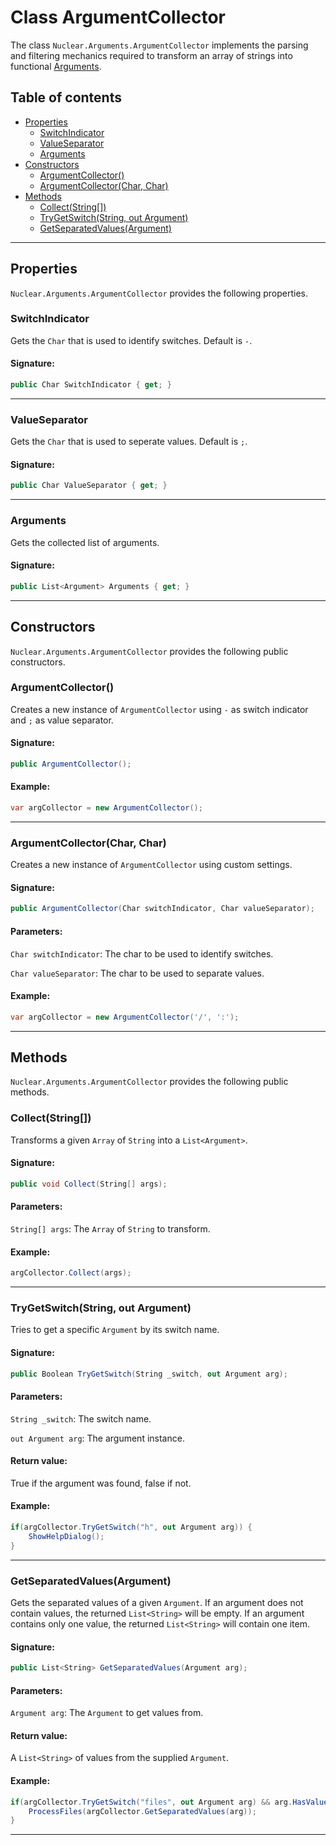 # Class ArgumentCollector

The class `Nuclear.Arguments.ArgumentCollector` implements the parsing and filtering mechanics required to transform an array of strings into functional [Arguments](class_argument.md).

## Table of contents

* [Properties](#properties)
  * [SwitchIndicator](#switchindicator)
  * [ValueSeparator](#valueseparator)
  * [Arguments](#arguments)
* [Constructors](#constructors)
  * [ArgumentCollector()](#argumentcollector-1)
  * [ArgumentCollector(Char, Char)](#argumentcollectorchar-char)
* [Methods](#methods)
  * [Collect(String[])](#collectstring)
  * [TryGetSwitch(String, out Argument)](#trygetswitchstring-out-argument)
  * [GetSeparatedValues(Argument)](#getseparatedvaluesargument)

---

## Properties

`Nuclear.Arguments.ArgumentCollector` provides the following properties.

### SwitchIndicator

Gets the `Char` that is used to identify switches. Default is `-`.

#### Signature:

```csharp
public Char SwitchIndicator { get; }
```

---

### ValueSeparator

Gets the `Char` that is used to seperate values. Default is `;`.

#### Signature:

```csharp
public Char ValueSeparator { get; }
```

---

### Arguments

Gets the collected list of arguments.

#### Signature:

```csharp
public List<Argument> Arguments { get; }
```

---

## Constructors

`Nuclear.Arguments.ArgumentCollector` provides the following public constructors.

### ArgumentCollector()

Creates a new instance of `ArgumentCollector` using `-` as switch indicator and `;` as value separator.

#### Signature:

```csharp
public ArgumentCollector();
```

#### Example:

```csharp
var argCollector = new ArgumentCollector();
```

---

### ArgumentCollector(Char, Char)

Creates a new instance of `ArgumentCollector` using custom settings.

#### Signature:

```csharp
public ArgumentCollector(Char switchIndicator, Char valueSeparator);
```

#### Parameters:

`Char switchIndicator`: The char to be used to identify switches.

`Char valueSeparator`: The char to be used to separate values.

#### Example:

```csharp
var argCollector = new ArgumentCollector('/', ':');
```

---

## Methods

`Nuclear.Arguments.ArgumentCollector` provides the following public methods.

### Collect(String[])

Transforms a given `Array` of `String` into a `List<Argument>`.

#### Signature:

```csharp
public void Collect(String[] args);
```

#### Parameters:

`String[] args`: The `Array` of `String` to transform.

#### Example:

```csharp
argCollector.Collect(args);
```

---

### TryGetSwitch(String, out Argument)

Tries to get a specific `Argument` by its switch name.

#### Signature:

```csharp
public Boolean TryGetSwitch(String _switch, out Argument arg);
```

#### Parameters:

`String _switch`: The switch name.

`out Argument arg`: The argument instance.

#### Return value:

True if the argument was found, false if not.

#### Example:

```csharp
if(argCollector.TryGetSwitch("h", out Argument arg)) {
    ShowHelpDialog();
}
```

---

### GetSeparatedValues(Argument)

Gets the separated values of a given `Argument`.
If an argument does not contain values, the returned `List<String>` will be empty.
If an argument contains only one value, the returned `List<String>` will contain one item.

#### Signature:

```csharp
public List<String> GetSeparatedValues(Argument arg);
```

#### Parameters:

`Argument arg`: The `Argument` to get values from.

#### Return value:

A `List<String>` of values from the supplied `Argument`.

#### Example:

```csharp
if(argCollector.TryGetSwitch("files", out Argument arg) && arg.HasValue) {
    ProcessFiles(argCollector.GetSeparatedValues(arg));
}
```

---